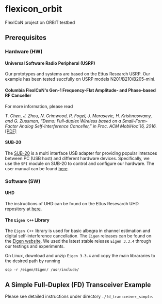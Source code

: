 # flexicon_orbit
FlexICoN project on ORBIT testbed

## Prerequisites
### Hardware (HW)
#### Universal Software Radio Peripheral (USRP)
Our prototypes and systems are based on the Ettus Research USRP. Our example has been tested succfully on USRP models N201/B210/B205-mini.

#### Columbia FlexICoN's Gen-1 Frequency-Flat Amplitude- and Phase-based RF Canceller
For more information, please read

*T. Chen, J. Zhou, N. Grimwood, R. Fogel, J. Marasevic, H. Krishnaswamy, and G. Zussman, “Demo: Full-duplex Wireless based on a Small-Form-Factor Analog Self-Interference Canceller,” in Proc. ACM MobiHoc’16, 2016.* [[PDF]](http://wimnet.ee.columbia.edu/wp-content/uploads/2016/06/full_duplex_demo_mobihoc16.pdf)

#### SUB-20
The [SUB-20](http://www.xdimax.com/sub20/sub20.html) is a multi interface USB adapter for providing popular interaces between PC (USB host) and different hardware devices.  Specifically, we use the `SPI` module on SUB-20 to control and configure our hardware. The user manual can be found [here](http://www.xdimax.com/sub20/doc/sub20-man.pdf). 

### Software (SW)
#### UHD
The instructions of UHD can be found on the Ettus Resesarch UHD repository at [here](https://github.com/EttusResearch/uhd).

#### The `Eigen C++` Library
The `Eigen C++` library is used for basic albegra in channel estimation and digital self-interference cancellation. The `Eigen` releases can be found on the [Eigen website](http://eigen.tuxfamily.org/index.php?title=Main_Page). We used the latest stable release `Eigen 3.3.4` through our testings and experiments.

On Linux, download and unzip `Eigen 3.3.4` and copy the main librararies to the desired path by running
```
scp -r /eigen/Eigen/ /usr/include/
```

## A Simple Full-Duplex (FD) Transceiver Example
Please see detailed instructions under directory `./fd_transceiver_simple`.
